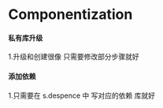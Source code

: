 # Componentization
#### 私有库升级  
1.升级和创建很像     只需要修改部分步骤就好



#### 添加依赖
1.只需要在 s.despence 中 写对应的依赖 库就好
